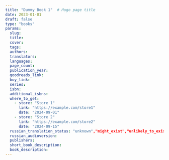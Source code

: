 ```yaml
---
title: "Dummy Book 1"  # Hugo page title
date: 2023-01-01
draft: false
type: "books"
params:
  slug:
  title:
  cover:
  tags:
  authors:
  translators:
  languages:
  page_count:
  publication_year:
  goodreads_link:
  buy_link:
  series:
  isbn:
  additional_isbns:
  where_to_get:
    - store: "Store 1"
      link: "https://example.com/store1"
      date: "2024-09-01"
    - store: "Store 2"
      link: "https://example.com/store2"
      date: "2024-09-15"
  russian_translation_status: "unknown","might_exist","unlikely_to_exist","does_not_exist","exist"
  russian_audioversion:
  publishers:
  short_book_description:
  book_description:
---
```

